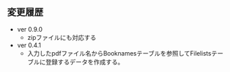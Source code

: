 ## 変更履歴
* ver 0.9.0
  * zipファイルにも対応する
* ver 0.4.1
  * 入力したpdfファイル名からBooknamesテーブルを参照してFilelistsテーブルに登録するデータを作成する。